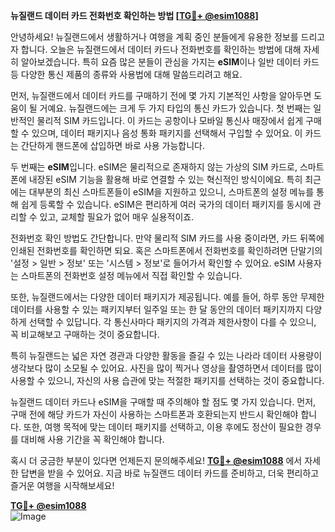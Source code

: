 **뉴질랜드 데이터 카드 전화번호 확인하는 방법 [[TG💪+ @esim1088](https://t.me/s/esim1088)]**

안녕하세요! 뉴질랜드에서 생활하거나 여행을 계획 중인 분들에게 유용한 정보를 드리고자 합니다. 오늘은 뉴질랜드에서 데이터 카드나 전화번호를 확인하는 방법에 대해 자세히 알아보겠습니다. 특히 요즘 많은 분들이 관심을 가지는 **eSIM**이나 일반 데이터 카드 등 다양한 통신 제품의 종류와 사용법에 대해 말씀드리려고 해요.

먼저, 뉴질랜드에서 데이터 카드를 구매하기 전에 몇 가지 기본적인 사항을 알아두면 도움이 될 거예요. 뉴질랜드에는 크게 두 가지 타입의 통신 카드가 있습니다. 첫 번째는 일반적인 물리적 SIM 카드입니다. 이 카드는 공항이나 모바일 통신사 매장에서 쉽게 구매할 수 있으며, 데이터 패키지나 음성 통화 패키지를 선택해서 구입할 수 있어요. 이 카드는 간단하게 핸드폰에 삽입하면 바로 사용 가능합니다.

두 번째는 **eSIM**입니다. eSIM은 물리적으로 존재하지 않는 가상의 SIM 카드로, 스마트폰에 내장된 eSIM 기능을 활용해 바로 연결할 수 있는 혁신적인 방식이에요. 특히 최근에는 대부분의 최신 스마트폰들이 eSIM을 지원하고 있으니, 스마트폰의 설정 메뉴를 통해 쉽게 등록할 수 있습니다. eSIM은 편리하게 여러 국가의 데이터 패키지를 동시에 관리할 수 있고, 교체할 필요가 없어 매우 실용적이죠.

전화번호 확인 방법도 간단합니다. 만약 물리적 SIM 카드를 사용 중이라면, 카드 뒤쪽에 인쇄된 전화번호를 확인하면 되요. 혹은 스마트폰에서 전화번호를 확인하려면 단말기의 '설정 > 일반 > 정보' 또는 '시스템 > 정보'로 들어가서 확인할 수 있어요. eSIM 사용자는 스마트폰의 전화번호 설정 메뉴에서 직접 확인할 수 있습니다.

또한, 뉴질랜드에서는 다양한 데이터 패키지가 제공됩니다. 예를 들어, 하루 동안 무제한 데이터를 사용할 수 있는 패키지부터 일주일 또는 한 달 동안의 데이터 패키지까지 다양하게 선택할 수 있답니다. 각 통신사마다 패키지의 가격과 제한사항이 다를 수 있으니, 꼭 비교해보고 구매하는 것이 중요합니다.

특히 뉴질랜드는 넓은 자연 경관과 다양한 활동을 즐길 수 있는 나라라 데이터 사용량이 생각보다 많이 소모될 수 있어요. 사진을 많이 찍거나 영상을 촬영하면서 데이터를 많이 사용할 수 있으니, 자신의 사용 습관에 맞는 적절한 패키지를 선택하는 것이 중요합니다.

뉴질랜드 데이터 카드나 eSIM을 구매할 때 주의해야 할 점도 몇 가지 있습니다. 먼저, 구매 전에 해당 카드가 자신이 사용하는 스마트폰과 호환되는지 반드시 확인해야 합니다. 또한, 여행 목적에 맞는 데이터 패키지를 선택하고, 이용 후에도 정산이 필요한 경우를 대비해 사용 기간을 꼭 확인해야 합니다.

혹시 더 궁금한 부분이 있다면 언제든지 문의해주세요! **[TG💪+ @esim1088](https://t.me/s/esim1088)** 에서 자세한 답변을 받을 수 있어요. 지금 바로 뉴질랜드 데이터 카드를 준비하고, 더욱 편리하고 즐거운 여행을 시작해보세요!

**[TG💪+ @esim1088](https://t.me/s/esim1088)**  
![Image](https://i.postimg.cc/Y0z9fWf4/image.png)